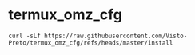 # termux_omz_cfg

`curl -sLf https://raw.githubusercontent.com/Visto-Preto/termux_omz_cfg/refs/heads/master/install`
